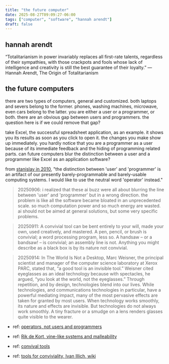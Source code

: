 ```yaml
---
title: "the future computer"
date: 2025-08-27T09:09:27-06:00
tags: ["computer", "software", "hannah arendt"]
draft: false
---
```

## hannah arendt

“Totalitarianism in power invariably replaces all first-rate talents, regardless of their sympathies, with those crackpots and fools whose lack of intelligence and creativity is still the best guarantee of their loyalty.” 
— Hannah Arendt, The Origin of Totalitarianism

## the future computers

there are two types of computers, general and customized. both laptops and severs belong to the former. phones, washing machines, microwave, even cars belong to the latter. you are either a user or a programmer, or both. there are an obvious gap between users and programmers. the question here is if we could remove that gap?

take Excel, the successful spreadsheet application, as an example. it shows you its results as soon as you click to open it. the changes you make show up immediately. you hardly notice that you are a programmer as a user because of its immediate feedback and the hiding of programming related parts. can future computers blur the distinction between a user and a programmer like Excel as an application software?

from [stanislav in 2010](http://www.loper-os.org/?p=284), "the distinction between 'user' and 'programmer' is an artifact of our presently barely-programmable and barely-usable computing systems. I would like to use the neutral word 'operator' instead."

> 20250906: i realized that these ai buzz were all about blurring the line between 'user' and 'programmer' but in a wrong direction. the problem is like all the software became bloated in an unprecedented scale. so much computation power and so much energy are wasted. ai should not be aimed at general solutions, but some very specific problems.

> 20250911: A convivial tool can be bent entirely to your will, made your own, used creatively, and mastered. A pen, pencil, or brush is convivial; a word processing program, less so. A handsaw – or a bandsaw! – is convivial; an assembly line is not. Anything you might describe as a black box is by its nature not convivial.

> 20250914: In The World Is Not a Desktop, Marc Weisner, the principal scientist and manager of the computer science laboratory at Xerox PARC, stated that, “a good tool is an invisible tool.” Weisner cited eyeglasses as an ideal technology because with spectacles, he argued, “you look at the world, not the eyeglasses.” Through repetition, and by design, technologies blend into our lives. While technologies, and communications technologies in particular, have a powerful mediating impact, many of the most pervasive effects are taken for granted by most users. When technology works smoothly, its nature and effects are invisible. But technologies do not always work smoothly. A tiny fracture or a smudge on a lens renders glasses quite visible to the wearer.

* ref: [operators, not users and programmers](https://jyn.dev/operators-not-users-and-programmers/)

* ref: [Rik de Kort, vine-like systems and malleability](https://nothingisnttrivial.com/vines.html)

* ref: [convival tools](https://www.nimblemachines.com/convivial-tool/)

* ref: [tools for conviviality, Ivan Illich, wiki](https://en.wikipedia.org/wiki/Tools_for_Conviviality)

